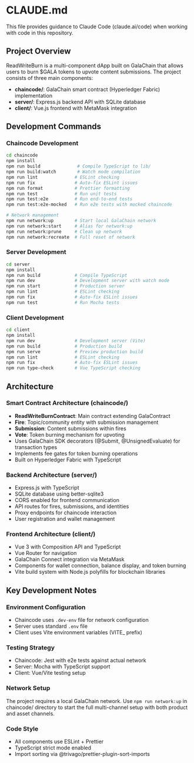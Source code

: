 # CLAUDE.md

This file provides guidance to Claude Code (claude.ai/code) when working with code in this repository.

## Project Overview

ReadWriteBurn is a multi-component dApp built on GalaChain that allows users to burn $GALA tokens to upvote content submissions. The project consists of three main components:

- **chaincode/**: GalaChain smart contract (Hyperledger Fabric) implementation
- **server/**: Express.js backend API with SQLite database
- **client/**: Vue.js frontend with MetaMask integration

## Development Commands

### Chaincode Development
```bash
cd chaincode
npm install
npm run build              # Compile TypeScript to lib/
npm run build:watch        # Watch mode compilation
npm run lint              # ESLint checking
npm run fix               # Auto-fix ESLint issues
npm run format            # Prettier formatting
npm run test              # Run unit tests
npm run test:e2e          # Run end-to-end tests
npm run test:e2e-mocked   # Run e2e tests with mocked chaincode

# Network management
npm run network:up        # Start local GalaChain network
npm run network:start     # Alias for network:up
npm run network:prune     # Clean up network
npm run network:recreate  # Full reset of network
```

### Server Development
```bash
cd server
npm install
npm run build             # Compile TypeScript
npm run dev               # Development server with watch mode
npm run start             # Production server
npm run lint              # ESLint checking
npm run fix               # Auto-fix ESLint issues
npm run test              # Run Mocha tests
```

### Client Development
```bash
cd client
npm install
npm run dev               # Development server (Vite)
npm run build             # Production build
npm run serve             # Preview production build
npm run lint              # ESLint checking
npm run fix               # Auto-fix ESLint issues
npm run type-check        # Vue TypeScript checking
```

## Architecture

### Smart Contract Architecture (chaincode/)
- **ReadWriteBurnContract**: Main contract extending GalaContract
- **Fire**: Topic/community entity with submission management
- **Submission**: Content submissions within fires
- **Vote**: Token burning mechanism for upvoting
- Uses GalaChain SDK decorators (@Submit, @UnsignedEvaluate) for transaction types
- Implements fee gates for token burning operations
- Built on Hyperledger Fabric with TypeScript

### Backend Architecture (server/)
- Express.js with TypeScript
- SQLite database using better-sqlite3
- CORS enabled for frontend communication
- API routes for fires, submissions, and identities
- Proxy endpoints for chaincode interaction
- User registration and wallet management

### Frontend Architecture (client/)
- Vue 3 with Composition API and TypeScript
- Vue Router for navigation
- GalaChain Connect integration via MetaMask
- Components for wallet connection, balance display, and token burning
- Vite build system with Node.js polyfills for blockchain libraries

## Key Development Notes

### Environment Configuration
- Chaincode uses `.dev-env` file for network configuration
- Server uses standard `.env` file
- Client uses Vite environment variables (VITE_ prefix)

### Testing Strategy
- Chaincode: Jest with e2e tests against actual network
- Server: Mocha with TypeScript support
- Client: Vue/Vite testing setup

### Network Setup
The project requires a local GalaChain network. Use `npm run network:up` in chaincode/ directory to start the full multi-channel setup with both product and asset channels.

### Code Style
- All components use ESLint + Prettier
- TypeScript strict mode enabled
- Import sorting via @trivago/prettier-plugin-sort-imports